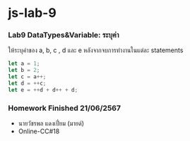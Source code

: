 # js-lab-9
### Lab9 DataTypes&Variable: ระบุค่า
ให้ระบุค่าของ a, b, c , d และ e หลังจากจบการทำงานในแต่ละ statements

```JavaScript
let a = 1;
let b = 2;
let c = a++;
let d = ++c;
let e = ++d + d++ + d;
```

### Homework Finished 21/06/2567
- นายวัชรพล แดงเปี่ยม (มายด์)
- Online-CC#18